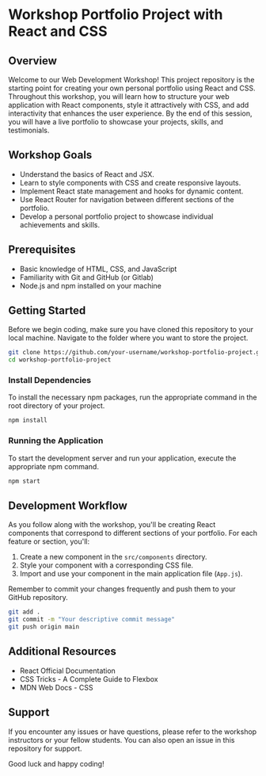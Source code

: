 # Workshop Portfolio Project with React and CSS

## Overview

Welcome to our Web Development Workshop! This project repository is the starting point for creating your own personal portfolio using React and CSS. Throughout this workshop, you will learn how to structure your web application with React components, style it attractively with CSS, and add interactivity that enhances the user experience. By the end of this session, you will have a live portfolio to showcase your projects, skills, and testimonials.

## Workshop Goals

- Understand the basics of React and JSX.
- Learn to style components with CSS and create responsive layouts.
- Implement React state management and hooks for dynamic content.
- Use React Router for navigation between different sections of the portfolio.
- Develop a personal portfolio project to showcase individual achievements and skills.

## Prerequisites

- Basic knowledge of HTML, CSS, and JavaScript
- Familiarity with Git and GitHub (or Gitlab)
- Node.js and npm installed on your machine

## Getting Started

Before we begin coding, make sure you have cloned this repository to your local machine. Navigate to the folder where you want to store the project.
```bash
git clone https://github.com/your-username/workshop-portfolio-project.git
cd workshop-portfolio-project
```

### Install Dependencies

To install the necessary npm packages, run the appropriate command in the root directory of your project.
```bash
npm install
```
### Running the Application

To start the development server and run your application, execute the appropriate npm command.
```bash
npm start
```

## Development Workflow

As you follow along with the workshop, you'll be creating React components that correspond to different sections of your portfolio. For each feature or section, you'll:

1. Create a new component in the `src/components` directory.
2. Style your component with a corresponding CSS file.
3. Import and use your component in the main application file (`App.js`).

Remember to commit your changes frequently and push them to your GitHub repository.

```bash
git add .
git commit -m "Your descriptive commit message"
git push origin main
```

## Additional Resources

- React Official Documentation
- CSS Tricks - A Complete Guide to Flexbox
- MDN Web Docs - CSS

## Support

If you encounter any issues or have questions, please refer to the workshop instructors or your fellow students. You can also open an issue in this repository for support.

Good luck and happy coding!